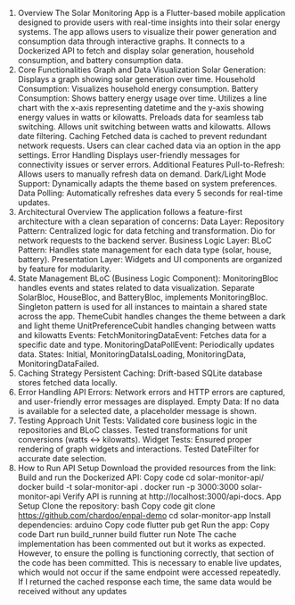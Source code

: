 1. Overview
The Solar Monitoring App is a Flutter-based mobile application designed to provide users with real-time insights into their solar energy systems. The app allows users to visualize their power generation and consumption data through interactive graphs. It connects to a Dockerized API to fetch and display solar generation, household consumption, and battery consumption data.
2. Core Functionalities
Graph and Data Visualization
Solar Generation: Displays a graph showing solar generation over time.
Household Consumption: Visualizes household energy consumption.
Battery Consumption: Shows battery energy usage over time.
Utilizes a line chart with the x-axis representing datetime and the y-axis showing energy values in watts or kilowatts.
Preloads data for seamless tab switching.
Allows unit switching between watts and kilowatts.
Allows date filtering.
Caching
Fetched data is cached to prevent redundant network requests.
Users can clear cached data via an option in the app settings.
Error Handling
Displays user-friendly messages for connectivity issues or server errors.
Additional Features
Pull-to-Refresh: Allows users to manually refresh data on demand.
Dark/Light Mode Support: Dynamically adapts the theme based on system preferences.
Data Polling: Automatically refreshes data every 5 seconds for real-time updates.
3. Architectural Overview
The application follows a feature-first architecture with a clean separation of concerns:
Data Layer:
Repository Pattern: Centralized logic for data fetching and transformation.
Dio for network requests to the backend server.
Business Logic Layer:
BLoC Pattern: Handles state management for each data type (solar, house, battery).
Presentation Layer:
Widgets and UI components are organized by feature for modularity.
4. State Management
BLoC (Business Logic Component):
MonitoringBloc handles events and states related to data visualization.
Separate SolarBloc, HouseBloc, and BatteryBloc, implements MonitoringBloc.
Singleton pattern is used for all instances to maintain a shared state across the app.
ThemeCubit handles changes the theme between a dark and light theme
UnitPreferenceCubit handles changing between watts and kilowatts
Events:
FetchMonitoringDataEvent: Fetches data for a specific date and type.
MonitoringDataPollEvent: Periodically updates data.
States:
Initial, MonitoringDataIsLoading, MonitoringData, MonitoringDataFailed.
5. Caching Strategy
Persistent Caching: Drift-based SQLite database stores fetched data locally.
6. Error Handling
API Errors: Network errors and HTTP errors are captured, and user-friendly error messages are displayed.
Empty Data: If no data is available for a selected date, a placeholder message is shown.
7. Testing Approach
Unit Tests: Validated core business logic in the repositories and BLoC classes. Tested transformations for unit conversions (watts ↔ kilowatts).
Widget Tests: Ensured proper rendering of graph widgets and interactions. Tested DateFilter for accurate date selection.
8. How to Run
API Setup
Download the provided resources from the link:
Build and run the Dockerized API:
Copy code
cd solar-monitor-api/
docker build -t solar-monitor-api .
docker run -p 3000:3000 solar-monitor-api
Verify API is running at http://localhost:3000/api-docs.
App Setup
Clone the repository:
bash
Copy code
git clone https://github.com/chardoo/enpal-demo
cd solar-monitor-app
Install dependencies:
arduino
Copy code
flutter pub get
Run the app:
Copy code
Dart run build_runner build
flutter run
Note 
 The cache implementation has been commented out but it works as expected. However, to ensure the polling is functioning correctly, that section of the code has been committed. This is necessary to enable live updates, which would not occur if the same endpoint were accessed repeatedly. If I returned the cached response each time, the same data would be received without any updates 
